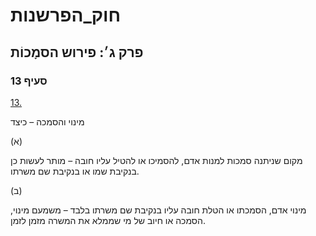 # חוק_הפרשנות

## פרק ג׳: פירוש הסמָכוֹת

### סעיף 13

[13.](https://he.wikisource.org/wiki/חוק_הפרשנות#סעיף_13)

מינוי והסמכה – כיצד

(א)

מקום שניתנה סמכות למנות אדם, להסמיכו או להטיל עליו חובה – מותר לעשות כן בנקיבת שמו או בנקיבת שם משרתו.

(ב)

מינוי אדם, הסמכתו או הטלת חובה עליו בנקיבת שם משרתו בלבד – משמעם מינוי, הסמכה או חיוב של מי שממלא את המשרה מזמן לזמן.